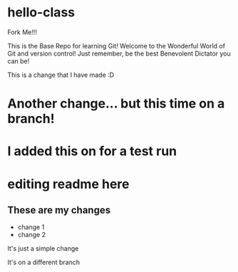 # hello-class
Fork Me!!!

This is the Base Repo for learning Git! Welcome to the Wonderful World of Git and version control! Just remember, be the best Benevolent Dictator you can be!


This is a change that I have made :D

Another change... but this time on a branch!
=======

I added this on for a test run
=======

editing readme here
=======
## These are my changes

* change 1
* change 2

It's just a simple change

It's on a different branch
